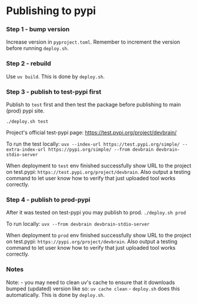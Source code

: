 
# Publishing to pypi


### Step 1 - bump version
Increase version in `pyproject.toml`.
Remember to increment the version before running `deploy.sh`.


### Step 2 - rebuild
Use `uv build`. This is done by `deploy.sh`.


### Step 3 - publish to test-pypi first
Publish to `test` first and then test the package before publishing to main (prod) pypi site.

`
./deploy.sh test
`

Project's official test-pypi page: https://test.pypi.org/project/devbrain/

To run the test locally:
`
uvx --index-url https://test.pypi.org/simple/ --extra-index-url https://pypi.org/simple/ --from devbrain devbrain-stdio-server
`

When deployment to `test` env finished successfully show URL to the project on test.pypi: `https://test.pypi.org/project/devbrain`. Also output a testing command to let user know how to verify that just uploaded tool works correctly.


### Step 4 - publish to prod-pypi
After it was tested on test-pypi you may publish to prod.
`
./deploy.sh prod
`

To run locally:
`
uvx --from devbrain devbrain-stdio-server
`

When deployment to `prod` env finished successfully show URL to the project on test.pypi: `https://pypi.org/project/devbrain`. Also output a testing command to let user know how to verify that just uploaded tool works correctly.


### Notes
Note: - you may need to clean uv's cache to ensure that it downloads bumped (updated) version like so: `uv cache clean` - `deploy.sh` does this automatically.
This is done by `deploy.sh`.
